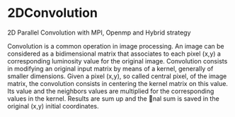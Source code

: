 # 2DConvolution
2D Parallel Convolution with MPI, Openmp and Hybrid strategy

Convolution is a common operation in image processing. An image can be considered as a
bidimensional matrix that associates to each pixel (x,y) a corresponding luminosity value for
the original image. Convolution consists in modifying an original input matrix by means of a
kernel, generally of smaller dimensions. Given a pixel (x,y), so called central pixel, of the image
matrix, the convolution consists in centering the kernel matrix on this value. Its value and the
neighbors values are multiplied for the corresponding values in the kernel. Results are sum up
and the nal sum is saved in the original (x,y) initial coordinates.
